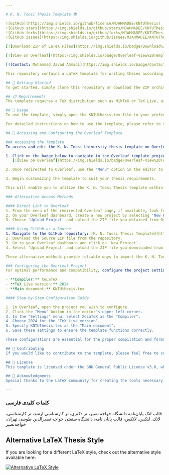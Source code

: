 ```yaml
---

# K. N. Toosi Thesis Template 📚

![GitHub](https://img.shields.io/github/license/MJAHMADEE/KNTUThesis)
![GitHub stars](https://img.shields.io/github/stars/MJAHMADEE/KNTUThesis)
![GitHub forks](https://img.shields.io/github/forks/MJAHMADEE/KNTUThesis)
![GitHub issues](https://img.shields.io/github/issues/MJAHMADEE/KNTUThesis)

[![Download ZIP of LaTeX Files](https://img.shields.io/badge/Download%20ZIP%20of%20LaTeX%20Files-Click%20Here-brightgreen?style=for-the-badge)](https://github.com/MJAHMADEE/KNTUThesis/blob/main/%D9%82%D8%A7%D9%84%D8%A8%20(%D8%AA%D9%85%D9%BE%D9%84%DB%8C%D8%AA)%20%D9%BE%D8%A7%DB%8C%D8%A7%D9%86_%D9%86%D8%A7%D9%85%D9%87%20%D8%AE%D9%88%D8%A7%D8%AC%D9%87_%D9%86%D8%B5%DB%8C%D8%B1%20Thesis%20template%20of%20KNTU.zip)

[![View on Overleaf](https://img.shields.io/badge/Overleaf-View%20Template-brightgreen?logo=overleaf&style=for-the-badge)](https://www.overleaf.com/read/xvvhtzqbhqtw)

[![Contact: Mohammad Javad Ahmadi](https://img.shields.io/badge/Contact%20Author-Mohammad%20Javad%20Ahmadi-blue.svg)](mailto:mjahmadee@gmail.com)

This repository contains a LaTeX template for writing theses according to specific guidelines of K. N. Toosi University of Technology.

## 🚀 Getting Started
To get started, simply clone this repository or download the ZIP archive. The template is organized into several folders, each of which contains a different component of the thesis (such as the introduction, methodology, and conclusion).

## 📋 Requirements
The template requires a TeX distribution such as MikTeX or TeX Live, as well as a compatible editor such as TeXstudio or Overleaf. Please refer to the documentation for your chosen distribution and editor for installation instructions.

## 🔧 Usage
To use the template, simply open the KNTUthesis.tex file in your preferred editor and start writing your thesis. The template provides various predefined styles and formatting options to help you format your document according to the specific guidelines.

For detailed instructions on how to use the template, please refer to the User Guide provided in this repository.

## 📝 Accessing and Configuring the Overleaf Template

### Accessing the Template
To access and edit the K. N. Toosi University thesis template on Overleaf, please follow these steps:

1. Click on the badge below to navigate to the Overleaf template project:  
   [![View on Overleaf](https://img.shields.io/badge/Overleaf-View%20Template-brightgreen?logo=overleaf&style=for-the-badge)](https://www.overleaf.com/read/xvvhtzqbhqtw)

2. Once redirected to Overleaf, use the "Menu" option in the editor to "Copy" or "Clone" the project into your own Overleaf account.

3. Begin customizing the template to suit your thesis requirements.

This will enable you to utilize the K. N. Toosi Thesis template within your own Overleaf environment, providing a seamless setup for document editing and compilation.

### Alternative Access Methods

#### Direct Link to Overleaf
1. From the menu of the redirected Overleaf page, if available, look for an option to download the source as a ZIP file.
2. On your Overleaf dashboard, create a new project by selecting 'New Project'.
3. Choose 'Upload Project' and upload the ZIP file you obtained from Overleaf.

#### Using GitHub as a Source
1. Navigate to the GitHub repository: [K. N. Toosi Thesis Template](https://github.com/MJAHMADEE/KNTUThesis).
2. Download the Source ZIP file from the repository.
3. Go to your Overleaf dashboard and click on 'New Project'.
4. Select 'Upload Project' and upload the ZIP file you downloaded from GitHub.

These alternative methods provide reliable ways to import the K. N. Toosi Thesis template into your Overleaf account, ensuring you can proceed with editing and compiling your thesis.

### Configuring the Overleaf Project
For optimal performance and compatibility, configure the project settings as follows:

- **Compiler:** XeLaTeX
- **TeX Live version:** 2024
- **Main document:** KNTUthesis.tex

#### Step-by-Step Configuration Guide

1. In Overleaf, open the project you wish to configure.
2. Click the "Menu" button in the editor's upper left corner.
3. In the "Settings" menu, select XeLaTeX as the "Compiler".
4. Choose 2024 for the "TeX Live version".
5. Specify KNTUthesis.tex as the "Main document".
6. Save these settings to ensure the template functions correctly.

These configurations are essential for the proper compilation and formatting of the thesis template, ensuring it adheres to the intended design and functionality standards.

## 🤝 Contributing
If you would like to contribute to the template, please feel free to submit a pull request. Contributions are always welcome and greatly appreciated.

## 📄 License
This template is licensed under the GNU General Public License v3.0, which means you are free to use, copy, modify, merge, publish, distribute, sublicense, and/or sell copies of the template, subject to the conditions of the license. See the LICENSE file for more information.

## 🙏 Acknowledgments
Special thanks to the LaTeX community for creating the tools necessary to implement these guidelines.

---
```


### کلمات کلیدی فارسی
قالب لتک پایان‌نامه دانشگاه خواجه نصیر، تز دکتری، تز کارشناسی ارشد، تز کارشناسی، لاتک، لتکس، لاتکس، قالب پایان نامه، دانشگاه صنعتی خواجه نصیرالدین طوسی تهران، خواجه‌نصیر

## Alternative LaTeX Thesis Style

If you are looking for a different LaTeX style, check out the alternative style available here:

[![Alternative LaTeX Style](https://img.shields.io/badge/Alternative_Style-Visit%20Repo-brightgreen)](https://github.com/msinamsina/kntu-thesis)

